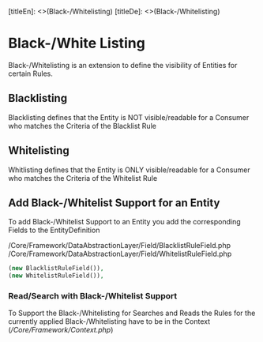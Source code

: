 [titleEn]: <>(Black-/Whitelisting)
[titleDe]: <>(Black-/Whitelisting)
# Black-/White Listing

Black-/Whitelisting is an extension to define the visibility of Entities for certain Rules.

## Blacklisting

Blacklisting defines that the Entity is NOT visible/readable for a Consumer who matches the Criteria of the Blacklist Rule


## Whitelisting

Whitlisting defines that the Entity is ONLY visible/readable for a Consumer who matches the Criteria of the Whitelist Rule

## Add Black-/Whitelist Support for an Entity

To add Black-/Whitelist Support to an Entity you add the corresponding Fields to the EntityDefinition 

/Core/Framework/DataAbstractionLayer/Field/BlacklistRuleField.php
/Core/Framework/DataAbstractionLayer/Field/WhitelistRuleField.php
```php
(new BlacklistRuleField()),
(new WhitelistRuleField()),
```

### Read/Search with Black-/Whitelist Support

To Support the Black-/Whitelisting for Searches and Reads the Rules for the currently applied Black-/Whitelisting 
have to be in the Context (_/Core/Framework/Context.php_)   